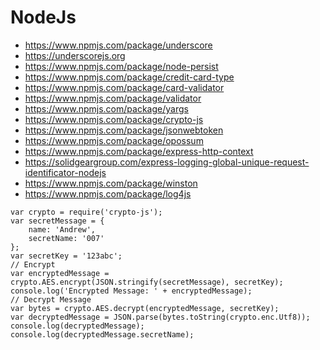 # NodeJs
- https://www.npmjs.com/package/underscore
- https://underscorejs.org
- https://www.npmjs.com/package/node-persist
- https://www.npmjs.com/package/credit-card-type
- https://www.npmjs.com/package/card-validator
- https://www.npmjs.com/package/validator
- https://www.npmjs.com/package/yargs
- https://www.npmjs.com/package/crypto-js
- https://www.npmjs.com/package/jsonwebtoken
- https://www.npmjs.com/package/opossum
- https://www.npmjs.com/package/express-http-context
- https://solidgeargroup.com/express-logging-global-unique-request-identificator-nodejs
- https://www.npmjs.com/package/winston
- https://www.npmjs.com/package/log4js


```
var crypto = require('crypto-js');
var secretMessage = {
	name: 'Andrew',
	secretName: '007'
};
var secretKey = '123abc';
// Encrypt
var encryptedMessage = crypto.AES.encrypt(JSON.stringify(secretMessage), secretKey);
console.log('Encrypted Message: ' + encryptedMessage);
// Decrypt Message
var bytes = crypto.AES.decrypt(encryptedMessage, secretKey);
var decryptedMessage = JSON.parse(bytes.toString(crypto.enc.Utf8));
console.log(decryptedMessage);
console.log(decryptedMessage.secretName);
```
